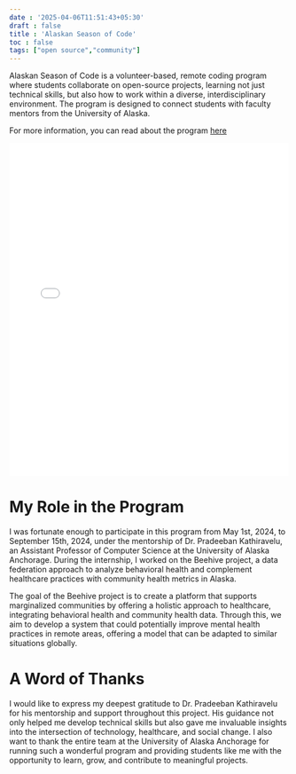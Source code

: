 ```yaml
---
date : '2025-04-06T11:51:43+05:30'
draft : false
title : 'Alaskan Season of Code'
toc : false
tags: ["open source","community"]
---
```


Alaskan Season of Code is a volunteer-based, remote coding program where students collaborate on open-source projects, learning not just technical skills, but also how to work within a diverse, interdisciplinary environment. The program is designed to connect students with faculty mentors from the University of Alaska.

For more information, you can read about the program [here](https://github.com/uaanchorage/GSoC/blob/main/Alaskan-Season-of-Code.md)

<embed src="/assets/asoc.pdf" type="application/pdf" width="100%" height="600px" />

# My Role in the Program
I was fortunate enough to participate in this program from May 1st, 2024, to September 15th, 2024, under the mentorship of Dr. Pradeeban Kathiravelu, an Assistant Professor of Computer Science at the University of Alaska Anchorage. During the internship, I worked on the Beehive project, a data federation approach to analyze behavioral health and complement healthcare practices with community health metrics in Alaska.

The goal of the Beehive project is to create a platform that supports marginalized communities by offering a holistic approach to healthcare, integrating behavioral health and community health data. Through this, we aim to develop a system that could potentially improve mental health practices in remote areas, offering a model that can be adapted to similar situations globally.

# A Word of Thanks
I would like to express my deepest gratitude to Dr. Pradeeban Kathiravelu for his mentorship and support throughout this project. His guidance not only helped me develop technical skills but also gave me invaluable insights into the intersection of technology, healthcare, and social change. I also want to thank the entire team at the University of Alaska Anchorage for running such a wonderful program and providing students like me with the opportunity to learn, grow, and contribute to meaningful projects.

